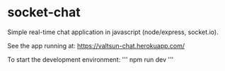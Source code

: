# socket-chat

Simple real-time chat application in javascript (node/express, socket.io).

See the app running at: https://valtsun-chat.herokuapp.com/

To start the development environment:
'''
npm run dev
'''
